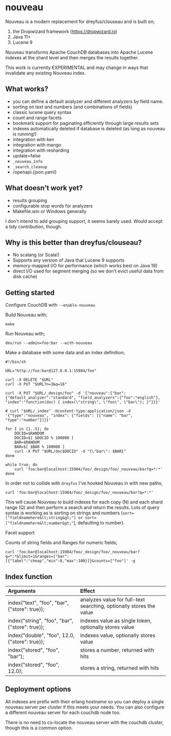 # nouveau

Nouveau is a modern replacement for dreyfus/clouseau and is built on;

1) the Dropwizard framework (https://dropwizard.io)
2) Java 11+
3) Lucene 9

Nouveau transforms Apache CouchDB databases into Apache Lucene indexes at the shard level and then merges the results together.

This work is currently EXPERIMENTAL and may change in ways that invalidate any existing Nouveau index.

## What works?

* you can define a default analyzer and different analyzers by field name.
* sorting on text and numbers (and combinations of fields)
* classic lucene query syntax
* count and range facets
* bookmark support for paginating efficiently through large results sets
* indexes automatically deleted if database is deleted (as long as nouveau is running!)
* integration with ken
* integration with mango
* integration with resharding
* update=false
* `_nouveau_info`
* `_search_cleanup`
* /openapi.{json.yaml}

## What doesn't work yet?

* results grouping
* configurable stop words for analyzers
* Makefile.win or Windows generally

I don't intend to add grouping support, it seems barely used. Would accept a tidy contribution, though.

## Why is this better than dreyfus/clouseau?

* No scalang (or Scala!)
* Supports any version of Java that Lucene 9 supports
* memory-mapped I/O for performance (which works best on Java 19)
* direct I/O used for segment merging (so we don't evict useful data from disk cache)

## Getting started

Configure CouchDB with `--enable-nouveau`

Build Nouveau with;

`make`

Run Nouveau with;

`dev/run --admin=foo:bar --with-nouveau`

Make a database with some data and an index definition;

```
#!/bin/sh

URL="http://foo:bar@127.0.0.1:15984/foo"

curl -X DELETE "$URL"
curl -X PUT "$URL?n=3&q=16"

curl -X PUT "$URL/_design/foo" -d '{"nouveau":{"bar":{"default_analyzer":"standard", "field_analyzers":{"foo":"english"}, "index":"function(doc) { index(\"string\", \"foo\", \"bar\"); }"}}}'

# curl "$URL/_index" -Hcontent-type:application/json -d '{"type":"nouveau", "index": {"fields": [{"name": "bar", "type":"number"}]}}'

for I in {1..5}; do
    DOCID=$RANDOM
    DOCID=$[ $DOCID % 100000 ]
    BAR=$RANDOM
    BAR=$[ $BAR % 100000 ]
    curl -X PUT "$URL/doc$DOCID" -d "{\"bar\": $BAR}"
done

while true; do
    curl 'foo:bar@localhost:15984/foo/_design/foo/_nouveau/bar?q=*:*'
done
```

In order not to collide with `dreyfus` I've hooked Nouveau in with new paths;

`curl 'foo:bar@localhost:15984/foo/_design/foo/_nouveau/bar?q=*:*'`

This will cause Nouveau to build indexes for each copy (N) and each
shard range (Q) and then perform a search and return the results. Lots
of query syntax is working as is sorting on strings and numbers
(`sort=["fieldnamehere&lt;string&gt;"] or sort=["fieldnamehere&lt;number&gt;"`],
defaulting to number).

Facet support

Counts of string fields and Ranges for numeric fields;

```
curl 'foo:bar@localhost:15984/foo/_design/foo/_nouveau/bar?q=*:*&limit=1&ranges={"bar":[{"label":"cheap","min":0,"max":100}]}&counts=["foo"]' -g
```

## Index function

| Arguments                                                       | Effect
| :-------------------------------------------------------------- | :-----
| index("text", "foo", "bar", {"store": true});                   | analyzes value for full-text searching, optionally stores the value
| index("string", "foo", "bar", {"store": true});                 | indexes value as single token, optionally stores value
| index("double", "foo", 12.0, {"store": true});                  | indexes value, optionally stores value
| index("stored", "foo", "bar");                                  | stores a number, returned with hits
| index("stored", "foo", 12.0);                                   | stores a string, returned with hits

## Deployment options

All indexes are prefix with their erlang hostname so you can deploy a
single nouveau server per cluster if this meets your needs. You can
also configure a different nouveau server for each couchdb node too.

There is no need to co-locate the nouveau server with the couchdb
cluster, though this is a common option.
